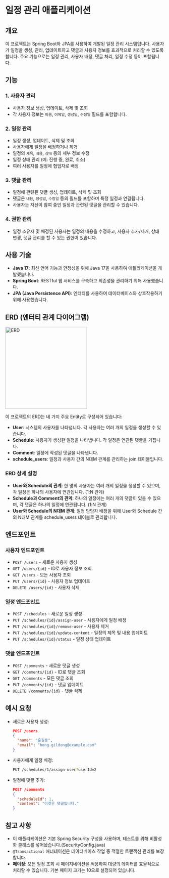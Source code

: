 # 일정 관리 애플리케이션

## 개요
이 프로젝트는 Spring Boot와 JPA를 사용하여 개발된 일정 관리 시스템입니다. 사용자가 일정을 생성, 관리, 업데이트하고 댓글과 사용자 정보를 효과적으로 처리할 수 있도록 합니다. 주요 기능으로는 일정 관리, 사용자 배정, 댓글 처리, 일정 수정 등이 포함됩니다.

## 기능

### 1. 사용자 관리
- 사용자 정보 생성, 업데이트, 삭제 및 조회
- 각 사용자 정보는 `이름`, `이메일`, `생성일`, `수정일` 필드를 포함합니다.

### 2. 일정 관리
- 일정 생성, 업데이트, 삭제 및 조회
- 사용자에게 일정을 배정하거나 제거
- 일정의 `제목`, `내용`, `상태` 등의 세부 정보 수정
- 일정 상태 관리 (예: 진행 중, 완료, 취소)
- 여러 사용자를 일정에 협업자로 배정

### 3. 댓글 관리
- 일정에 관련된 댓글 생성, 업데이트, 삭제 및 조회
- 댓글은 `내용`, `생성일`, `수정일` 등의 필드를 포함하며 특정 일정과 연결됩니다.
- 사용자는 자신이 참여 중인 일정과 관련된 댓글을 관리할 수 있습니다.

### 4. 권한 관리
- 일정 소유자 및 배정된 사용자는 일정의 내용을 수정하고, 사용자 추가/제거, 상태 변경, 댓글 관리를 할 수 있는 권한이 있습니다.

## 사용 기술
- **Java 17**: 최신 언어 기능과 안정성을 위해 Java 17을 사용하여 애플리케이션을 개발했습니다.
- **Spring Boot**: RESTful 웹 서비스를 구축하고 의존성을 관리하기 위해 사용했습니다.
- **JPA (Java Persistence API)**: 엔터티를 사용하여 데이터베이스와 상호작용하기 위해 사용했습니다.

## ERD (엔터티 관계 다이어그램)
<img width="259" alt="ERD" src="https://github.com/user-attachments/assets/58af9508-1322-4f10-af8c-ea7cdfe446e5">

이 프로젝트의 ERD는 네 가지 주요 Entity로 구성되어 있습니다:
- **User**: 시스템의 사용자를 나타냅니다. 각 사용자는 여러 개의 일정을 생성할 수 있습니다.
- **Schedule**: 사용자가 생성한 일정을 나타냅니다. 각 일정은 연관된 댓글을 가집니다.
- **Comment**: 일정에 작성된 댓글을 나타냅니다.
- **schedule_users**: 일정과 사용자 간의 N대M 관계를 관리하는 join 테이블입니다.

### ERD 상세 설명
- **User와 Schedule의 관계**: 한 명의 사용자는 여러 개의 일정을 생성할 수 있으며, 각 일정은 하나의 사용자에 연관됩니다. (1:N 관계)
- **Schedule과 Comment의 관계**: 하나의 일정에는 여러 개의 댓글이 있을 수 있으며, 각 댓글은 하나의 일정에 연관됩니다. (1:N 관계)
- **User와 Schedule의 N대M 관계**: 일정 담당자 배정을 위해 User와 Schedule 간의 N대M 관계를 schedule_users 테이블로 관리합니다.

## 엔드포인트

### 사용자 엔드포인트
- `POST /users` - 새로운 사용자 생성
- `GET /users/{id}` - ID로 사용자 정보 조회
- `GET /users` - 모든 사용자 조회
- `PUT /users/{id}` - 사용자 정보 업데이트
- `DELETE /users/{id}` - 사용자 삭제

### 일정 엔드포인트
- `POST /schedules` - 새로운 일정 생성
- `PUT /schedules/{id}/assign-user` - 사용자에게 일정 배정
- `PUT /schedules/{id}/remove-user` - 사용자 제거
- `PUT /schedules/{id}/update-content` - 일정의 제목 및 내용 업데이트
- `PUT /schedules/{id}/status` - 일정 상태 업데이트

### 댓글 엔드포인트
- `POST /comments` - 새로운 댓글 생성
- `GET /comments/{id}` - ID로 댓글 조회
- `GET /comments` - 모든 댓글 조회
- `PUT /comments/{id}` - 댓글 업데이트
- `DELETE /comments/{id}` - 댓글 삭제

## 예시 요청
- 새로운 사용자 생성:
  ```json
  POST /users
  {
    "name": "홍길동",
    "email": "hong.gildong@example.com"
  }
  ```
- 사용자에게 일정 배정:
  ```sh
  PUT /schedules/1/assign-user?userId=2
  ```
- 일정에 댓글 추가:
  ```json
  POST /comments
  {
    "scheduleId": 1,
    "content": "이것은 댓글입니다."
  }
  ```

## 참고 사항
- 이 애플리케이션은 기본 Spring Security 구성을 사용하며, 테스트를 위해 비활성화 클래스를 넣어놨습니다.(SecurityConfig.java)
- `@Transactional` 애너테이션은 데이터베이스 작업 중 적절한 트랜잭션 관리를 보장합니다.
- **페이징**: 모든 일정 조회 시 페이지네이션을 적용하여 대량의 데이터를 효율적으로 처리할 수 있습니다. 기본 페이지 크기는 10으로 설정되어 있습니다.
